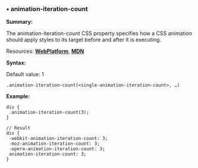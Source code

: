 ### <a name="animation-iteration-count"></a> &#8226; animation-iteration-count
**Summary:**

The animation-iteration-count CSS property specifies how a CSS animation should apply styles to its target before and after it is executing.

Resources: **[WebPlatform](http://docs.webplatform.org/wiki/css/properties/animation-iteration-count)**, **[MDN](https://developer.mozilla.org/en-US/docs/Web/CSS/animation-iteration-count)**

**Syntax:**

Default value: 1

    .animation-iteration-count(<single-animation-iteration-count>, …)
  
**Example:**

    div {
     .animation-iteration-count(3);
    }
    
    // Result
    div {
     -webkit-animation-iteration-count: 3;
     -moz-animation-iteration-count: 3;
     -opera-animation-iteration-count: 3;
     animation-iteration-count: 3;
    } 


